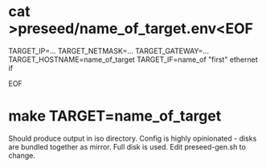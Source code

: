 
# cat >preseed/name_of_target.env<EOF
TARGET_IP=...
TARGET_NETMASK=...
TARGET_GATEWAY=...
TARGET_HOSTNAME=name_of_target
TARGET_IF=name_of "first" ethernet if

EOF
# make TARGET=name_of_target

Should produce output in iso directory. Config is highly opinionated - disks are bundled together as mirror. Full disk is used. Edit preseed-gen.sh to change.
